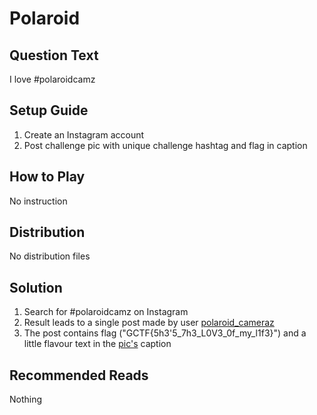 # Polaroid

## Question Text
I love #polaroidcamz

## Setup Guide
1. Create an Instagram account
2. Post challenge pic with unique challenge hashtag and flag in caption

## How to Play
No instruction

## Distribution
No distribution files

## Solution
1. Search for #polaroidcamz on Instagram
2. Result leads to a single post made by user [polaroid\_cameraz](https://www.instagram.com/polaroid_cameraz/)
3. The post contains flag ("GCTF{5h3'5\_7h3\_L0V3\_0f\_my\_l1f3}") and a little flavour text in the [pic's](https://www.instagram.com/p/BSItc2MDory/) caption 

## Recommended Reads
Nothing
